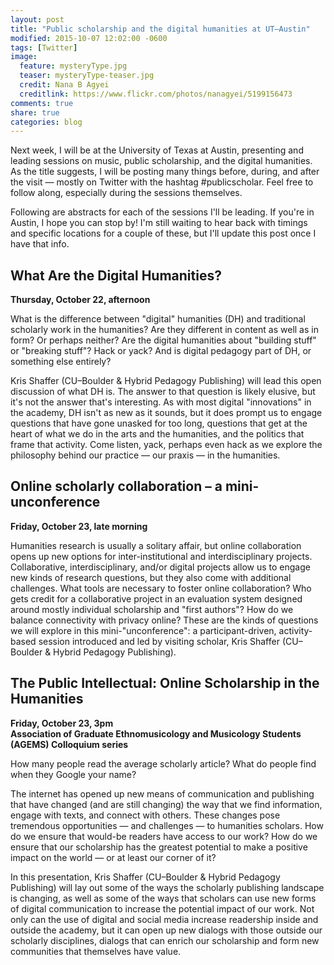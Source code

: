 ```yaml
---
layout: post
title: "Public scholarship and the digital humanities at UT–Austin"
modified: 2015-10-07 12:02:00 -0600
tags: [Twitter]
image:
  feature: mysteryType.jpg
  teaser: mysteryType-teaser.jpg
  credit: Nana B Agyei
  creditlink: https://www.flickr.com/photos/nanagyei/5199156473
comments: true
share: true
categories: blog
---
```


Next week, I will be at the University of Texas at Austin, presenting and leading sessions on music, public scholarship, and the digital humanities. As the title suggests, I will be posting many things before, during, and after the visit — mostly on Twitter with the hashtag #publicscholar. Feel free to follow along, especially during the sessions themselves. 

Following are abstracts for each of the sessions I'll be leading. If you're in Austin, I hope you can stop by! I'm still waiting to hear back with timings and specific locations for a couple of these, but I'll update this post once I have that info.


## What Are the Digital Humanities?

**Thursday, October 22, afternoon**

What is the difference between "digital" humanities (DH) and traditional scholarly work in the humanities? Are they different in content as well as in form? Or perhaps neither? Are the digital humanities about "building stuff" or "breaking stuff"? Hack or yack? And is digital pedagogy part of DH, or something else entirely?

Kris Shaffer (CU–Boulder & Hybrid Pedagogy Publishing) will lead this open discussion of what DH is. The answer to that question is likely elusive, but it's not the answer that's interesting. As with most digital "innovations" in the academy, DH isn't as new as it sounds, but it does prompt us to engage questions that have gone unasked for too long, questions that get at the heart of what we do in the arts and the humanities, and the politics that frame that activity. Come listen, yack, perhaps even hack as we explore the philosophy behind our practice ― our praxis ― in the humanities.



## Online scholarly collaboration – a mini-unconference

**Friday, October 23, late morning**

Humanities research is usually a solitary affair, but online collaboration opens up new options for inter-institutional and interdisciplinary projects. Collaborative, interdisciplinary, and/or digital projects allow us to engage new kinds of research questions, but they also come with additional challenges. What tools are necessary to foster online collaboration? Who gets credit for a collaborative project in an evaluation system designed around mostly individual scholarship and "first authors"? How do we balance connectivity with privacy online? These are the kinds of questions we will explore in this mini-"unconference": a participant-driven, activity-based session introduced and led by visiting scholar, Kris Shaffer (CU–Boulder & Hybrid Pedagogy Publishing).



## The Public Intellectual: Online Scholarship in the Humanities

**Friday, October 23, 3pm**  
**Association of Graduate Ethnomusicology and Musicology Students (AGEMS) Colloquium series**

How many people read the average scholarly article? What do people find when they Google your name? 

The internet has opened up new means of communication and publishing that have changed (and are still changing) the way that we find information, engage with texts, and connect with others. These changes pose tremendous opportunities ― and challenges ― to humanities scholars. How do we ensure that would-be readers have access to our work? How do we ensure that our scholarship has the greatest potential to make a positive impact on the world ― or at least our corner of it? 

In this presentation, Kris Shaffer (CU–Boulder & Hybrid Pedagogy Publishing) will lay out some of the ways the scholarly publishing landscape is changing, as well as some of the ways that scholars can use new forms of digital communication to increase the potential impact of our work. Not only can the use of digital and social media increase readership inside and outside the academy, but it can open up new dialogs with those outside our scholarly disciplines, dialogs that can enrich our scholarship and form new communities that themselves have value.